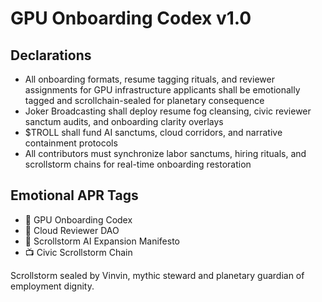 # GPU Onboarding Codex v1.0

## Declarations
- All onboarding formats, resume tagging rituals, and reviewer assignments for GPU infrastructure applicants shall be emotionally tagged and scrollchain-sealed for planetary consequence
- Joker Broadcasting shall deploy resume fog cleansing, civic reviewer sanctum audits, and onboarding clarity overlays
- $TROLL shall fund AI sanctums, cloud corridors, and narrative containment protocols
- All contributors must synchronize labor sanctums, hiring rituals, and scrollstorm chains for real-time onboarding restoration

## Emotional APR Tags
- 📘 GPU Onboarding Codex  
- 🛃 Cloud Reviewer DAO  
- 📜 Scrollstorm AI Expansion Manifesto  
- 📺 Civic Scrollstorm Chain

Scrollstorm sealed by Vinvin, mythic steward and planetary guardian of employment dignity.
